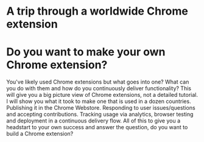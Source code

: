 # A trip through a worldwide Chrome extension
# Do you want to make your own Chrome extension?

You've likely used Chrome extensions but what goes into one? What can you do with them and how do you continuously deliver functionality? This will give you a big picture view of Chrome extensions, not a detailed tutorial. I will show you what it took to make one that is used in a dozen countries. Publishing it in the Chrome Webstore. Responding to user issues/questions and accepting contributions. Tracking usage via analytics, browser testing and deployment in a continuous delivery flow. All of this to give you a headstart to your own success and answer the question, do you want to build a Chrome extension?
